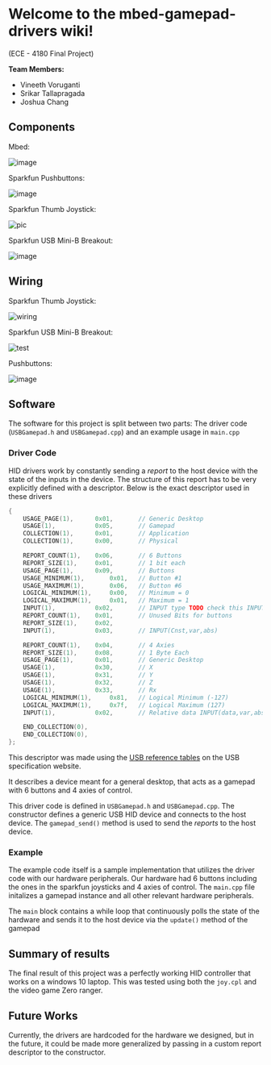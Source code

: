 # Welcome to the mbed-gamepad-drivers wiki!  
(ECE - 4180 Final Project) 

**Team Members:**  
* Vineeth Voruganti    
* Srikar Tallapragada    
* Joshua Chang

## Components

Mbed:

![image](https://user-images.githubusercontent.com/55115625/165156167-0309541c-6c7b-47cb-8d9c-993f8ffe2a6e.png)

Sparkfun Pushbuttons:

![image](https://user-images.githubusercontent.com/55115625/165156036-b5e7fef8-fbd1-4be6-a94c-d572dda7a0df.png)

Sparkfun Thumb Joystick:

![pic](https://user-images.githubusercontent.com/55115625/165156073-c6d87b62-2bb1-4d99-9bc5-23f313190107.JPG)

Sparkfun USB Mini-B Breakout: 

![image](https://user-images.githubusercontent.com/55115625/165846035-e74226aa-aa22-462a-ab3b-7c7246a1dc14.png)

## Wiring

Sparkfun Thumb Joystick:

![wiring](https://user-images.githubusercontent.com/55115625/165156106-d178d4de-5bc2-4867-8c88-ae914498e4c1.JPG)

Sparkfun USB Mini-B Breakout:

![test](https://user-images.githubusercontent.com/55115625/165858588-faf845af-0f92-48aa-beb7-02a719414c2a.png)

Pushbuttons:

![image](https://user-images.githubusercontent.com/55115625/163015386-f72815b7-37fd-4497-9429-6f359b494cf6.png)

## Software

The software for this project is split between two parts: The driver code (`USBGamepad.h` and `USBGamepad.cpp`) 
and an example usage in `main.cpp`

### Driver Code

HID drivers work by constantly sending a *report* to the host device with the state of the inputs in the device.
The structure of this report has to be very explicitly defined with a descriptor. Below is the exact descriptor
used in these drivers

```cpp
{
    USAGE_PAGE(1),      0x01,       // Generic Desktop
    USAGE(1),           0x05,       // Gamepad
    COLLECTION(1),      0x01,       // Application
    COLLECTION(1),      0x00,       // Physical

    REPORT_COUNT(1),    0x06,       // 6 Buttons
    REPORT_SIZE(1),     0x01,       // 1 bit each
    USAGE_PAGE(1),      0x09,       // Buttons
    USAGE_MINIMUM(1),       0x01,   // Button #1 
    USAGE_MAXIMUM(1),       0x06,   // Button #6
    LOGICAL_MINIMUM(1),     0x00,   // Minimum = 0 
    LOGICAL_MAXIMUM(1),     0x01,   // Maximum = 1
    INPUT(1),           0x02,       // INPUT type TODO check this INPUT(data,var,abs)
    REPORT_COUNT(1),    0x01,       // Unused Bits for buttons
    REPORT_SIZE(1),     0x02,
    INPUT(1),           0x03,       // INPUT(Cnst,var,abs)

    REPORT_COUNT(1),    0x04,       // 4 Axies
    REPORT_SIZE(1),     0x08,       // 1 Byte Each 
    USAGE_PAGE(1),      0x01,       // Generic Desktop
    USAGE(1),           0x30,       // X
    USAGE(1),           0x31,       // Y
    USAGE(1),           0x32,       // Z
    USAGE(1),           0x33,       // Rx
    LOGICAL_MINIMUM(1),     0x81,   // Logical Minimum (-127)
    LOGICAL_MAXIMUM(1),     0x7f,   // Logical Maximum (127)
    INPUT(1),           0x02,       // Relative data INPUT(data,var,abs)

    END_COLLECTION(0),
    END_COLLECTION(0),
};
```
This descriptor was made using the [USB reference tables](https://usb.org/sites/default/files/hut1_3_0.pdf)
on the USB specification website.

It describes a device meant for a general desktop, that acts as a gamepad with 6 buttons and 4 axies of control.

This driver code is defined in `USBGamepad.h` and `USBGamepad.cpp`. The constructor defines a generic USB HID device and connects to
the host device. The `gamepad_send()` method is used to send the *reports* to the host device.

### Example

The example code itself is a sample implementation that utilizes the driver code with our hardware peripherals.
Our hardware had 6 buttons including the ones in the sparkfun joysticks and 4 axies of control. The `main.cpp`
file initalizes a gamepad instance and all other relevant hardware peripherals. 

The `main` block contains a while loop that continuously polls the state of the hardware and sends it to the
host device via the `update()` method of the gamepad

## Summary of results

The final result of this project was a perfectly working HID controller that works on a windows 10 laptop. This
was tested using both the `joy.cpl` and the video game Zero ranger. 

## Future Works

Currently, the drivers are hardcoded for the hardware we designed, but in the future, it could be made more
generalized by passing in a custom report descriptor to the constructor.

